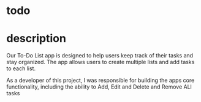 # todo
# description 
Our To-Do List app is designed to help users keep track of their tasks and stay
organized. The app allows users to create multiple lists and add tasks to each list.

As a developer of this project, I was responsible for building the apps core functionality,
including the ability to Add, Edit and Delete and Remove ALl tasks
